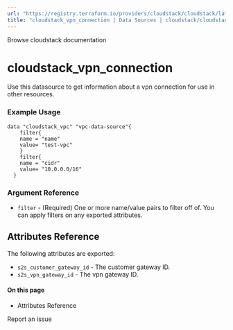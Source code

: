 ```yaml
---
url: "https://registry.terraform.io/providers/cloudstack/cloudstack/latest/docs/data-sources/vpn_connection"
title: "cloudstack_vpn_connection | Data Sources | cloudstack/cloudstack | Terraform | Terraform Registry"
---
```


Browse cloudstack documentation

# cloudstack_vpn_connection

Use this datasource to get information about a vpn connection for use in other resources.

### Example Usage

```hcl hcl
data "cloudstack_vpc" "vpc-data-source"{
    filter{
    name = "name"
    value= "test-vpc"
    }
    filter{
    name = "cidr"
    value= "10.0.0.0/16"
  }
```

### Argument Reference

- `filter` \- (Required) One or more name/value pairs to filter off of. You can apply filters on any exported attributes.

## Attributes Reference

The following attributes are exported:

- `s2s_customer_gateway_id` \- The customer gateway ID.
- `s2s_vpn_gateway_id` \- The vpn gateway ID.

#### On this page

- Attributes Reference

Report an issue